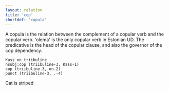 ```yaml
---
layout: relation
title: 'cop'
shortdef: 'copula'
---
```

A copula is the relation between the complement of a copular verb and the copular verb. 'olema' is the only copular verb in Estonian UD.
The predicative is the head of the copular clause, and also the governor of the cop dependency.

~~~ sdparse
Kass on triibuline . 
nsubj:cop (triibuline-3, Kass-1)
cop (triibuline-3, on-2)
punct (triibuline-3, .-4) 
~~~

Cat is striped
